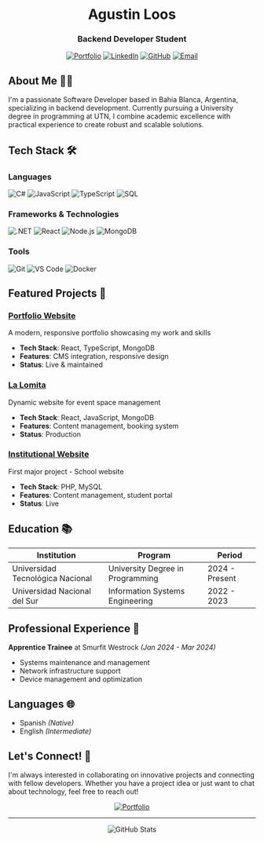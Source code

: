 <div align="center">
  
# Agustin Loos
### Backend Developer Student

[![Portfolio](https://img.shields.io/badge/Portfolio-20232A?style=for-the-badge&logo=react&logoColor=61DAFB)](https://agustinloos.dev)
[![LinkedIn](https://img.shields.io/badge/LinkedIn-0077B5?style=for-the-badge&logo=linkedin&logoColor=white)](https://www.linkedin.com/in/agustin-loos-024294217/)
[![GitHub](https://img.shields.io/badge/GitHub-100000?style=for-the-badge&logo=github&logoColor=white)](https://github.com/agustinso0/)
[![Email](https://img.shields.io/badge/Email-D14836?style=for-the-badge&logo=gmail&logoColor=white)](mailto:loosagustin@gmail.com)

</div>

## About Me 👨‍💻

I'm a passionate Software Developer based in Bahia Blanca, Argentina, specializing in backend development. Currently pursuing a University degree in programming at UTN, I combine academic excellence with practical experience to create robust and scalable solutions.

## Tech Stack 🛠️

### Languages
![C#](https://img.shields.io/badge/C%23-512BD4?style=flat-square&logo=csharp&logoColor=white)
![JavaScript](https://img.shields.io/badge/JavaScript-F7DF1E?style=flat-square&logo=javascript&logoColor=black)
![TypeScript](https://img.shields.io/badge/TypeScript-3178C6?style=flat-square&logo=typescript&logoColor=white)
![SQL](https://img.shields.io/badge/SQL-4479A1?style=flat-square&logo=mysql&logoColor=white)

### Frameworks & Technologies
![.NET](https://img.shields.io/badge/.NET-512BD4?style=flat-square&logo=dotnet&logoColor=white)
![React](https://img.shields.io/badge/React-61DAFB?style=flat-square&logo=react&logoColor=black)
![Node.js](https://img.shields.io/badge/Node.js-339933?style=flat-square&logo=nodedotjs&logoColor=white)
![MongoDB](https://img.shields.io/badge/MongoDB-47A248?style=flat-square&logo=mongodb&logoColor=white)

### Tools
![Git](https://img.shields.io/badge/Git-F05032?style=flat-square&logo=git&logoColor=white)
![VS Code](https://img.shields.io/badge/VS_Code-007ACC?style=flat-square&logo=visualstudiocode&logoColor=white)
![Docker](https://img.shields.io/badge/Docker-2496ED?style=flat-square&logo=docker&logoColor=white)

## Featured Projects 🚀

### [Portfolio Website](https://agustinloos.dev)
A modern, responsive portfolio showcasing my work and skills
- **Tech Stack**: React, TypeScript, MongoDB
- **Features**: CMS integration, responsive design
- **Status**: Live & maintained

### [La Lomita](https://espaciolalomita.com)
Dynamic website for event space management
- **Tech Stack**: React, JavaScript, MongoDB
- **Features**: Content management, booking system
- **Status**: Production

### [Institutional Website](https://tecnica1suarez.edu.ar/)
First major project - School website
- **Tech Stack**: PHP, MySQL
- **Features**: Content management, student portal
- **Status**: Live

## Education 📚

| Institution | Program | Period |
|------------|----------|---------|
| Universidad Tecnológica Nacional | University Degree in Programming | 2024 - Present |
| Universidad Nacional del Sur | Information Systems Engineering | 2022 - 2023 |

## Professional Experience 💼

**Apprentice Trainee** at Smurfit Westrock *(Jan 2024 - Mar 2024)*
- Systems maintenance and management
- Network infrastructure support
- Device management and optimization

## Languages 🌐

- Spanish *(Native)*
- English *(Intermediate)* 

## Let's Connect! 🤝

I'm always interested in collaborating on innovative projects and connecting with fellow developers. Whether you have a project idea or just want to chat about technology, feel free to reach out!

<div align="center">

[![Portfolio](https://img.shields.io/badge/Check_out_my_portfolio-20232A?style=for-the-badge&logo=react&logoColor=61DAFB)](https://agustinloos.dev)

</div>

---

<div align="center">
  <img src="https://github-readme-stats.vercel.app/api?username=agustinso0&show_icons=true&theme=dark" alt="GitHub Stats" />
</div>
